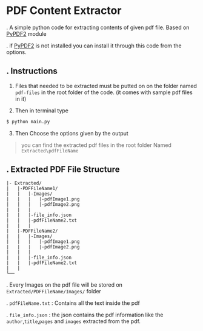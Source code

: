 # PDF Content Extractor

. A simple python code for extracting contents of given pdf file. Based on [PyPDF2](https://pypi.org/project/PyPDF2/) module

. if [PyPDF2](https://pypi.org/project/PyPDF2/) is not installed you can install it through this code from the options.


## . Instructions

1. Files that needed to be extracted must be putted on on the folder named ```pdf-files``` in the root folder of the code. (it comes with sample pdf files in it)

2. Then in terminal type
```bash
$ python main.py
```

3. Then Choose the options given by the output

> you can find the extracted pdf files in the root folder Named ```Extracted\pdfFileName```

## . Extracted PDF File Structure

```
|- Extracted/
|   |-PDFFileName1/
|   |   |-Images/
|   |   |   |-pdfImage1.png
|   |   |   |-pdfImage2.png
|   |   |
|   |   |-file_info.json
|   |   |-pdfFileName2.txt
|   |   |   
|   |-PDFFileName2/
|   |   |-Images/
|   |   |   |-pdfImage1.png
|   |   |   |-pdfImage2.png
|   |   |
|   |   |-file_info.json
|   |   |-pdfFileName2.txt
|   |   
└──
```

. Every Images on the pdf file will be stored on `Extracted/PDFFileName/Images/` folder

. `pdfFileName.txt` : Contains all the text inside the pdf

. `file_info.json` : the json contains the pdf information like the `author`,`title`,`pages` and `images` extracted from the pdf.